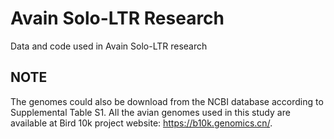 # Avain Solo-LTR Research
Data and code used in Avain Solo-LTR research
## NOTE
The genomes could also be download from the NCBI database according to Supplemental Table S1. All the avian genomes used in this study are available at Bird 10k project website: https://b10k.genomics.cn/.
